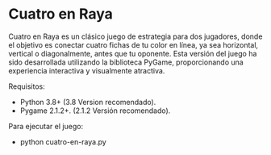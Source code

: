 # Cuatro en Raya

Cuatro en Raya es un clásico juego de estrategia para dos jugadores, donde el objetivo es conectar cuatro fichas de tu color en línea, ya sea horizontal, vertical o diagonalmente, antes que tu oponente. Esta versión del juego ha sido desarrollada utilizando la biblioteca PyGame, proporcionando una experiencia interactiva y visualmente atractiva.

Requisitos:
- Python 3.8+ (3.8 Version recomendado).
- Pygame 2.1.2+. (2.1.2 Versión recomendado).

Para ejecutar el juego:
  - python cuatro-en-raya.py
